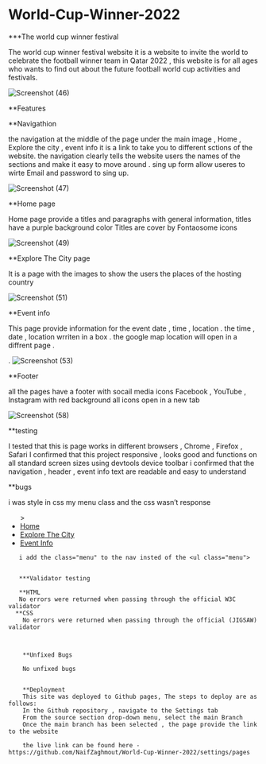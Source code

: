 # World-Cup-Winner-2022
***The world cup winner festival 

The world cup winner festival website it is a website to invite the world to celebrate the football winner team in Qatar 2022 , this website is for all ages who wants to find out about the future football world cup activities and festivals.  

![Screenshot (46)](https://github.com/NaifZaghmout/World-Cup-Winner-2022/assets/131189190/7a3a68de-1c6e-40e1-b488-7305277bf3de)


**Features

**Navigathion

the navigation  at the middle of the page under the main image , Home , Explore the city , event info it is a link to take you to different sctions of the website.
the navigation clearly tells the website users the names of the sections and make it easy to move around .
sing up form allow useres to wirte Email and password to sing up.

![Screenshot (47)](https://github.com/NaifZaghmout/World-Cup-Winner-2022/assets/131189190/6547eb60-2adc-446a-b6b1-13328390e651)



**Home page 

Home page provide a titles and paragraphs with general information, titles have a purple background color 
Titles are cover by Fontaosome icons 


![Screenshot (49)](https://github.com/NaifZaghmout/World-Cup-Winner-2022/assets/131189190/1f854f37-5f25-4cfb-ace5-bb34eef9f816)


**Explore The City page 

It is a page with the images to show the users the places of the hosting country 

![Screenshot (51)](https://github.com/NaifZaghmout/World-Cup-Winner-2022/assets/131189190/4e1a9bb7-8fba-44ad-a7b4-9dbc3972ea1b)


**Event info 

This page provide information for the event date , time , location .
the time , date , location  wrriten in a box .
the google map location  will open in a diffrent page .

 .
![Screenshot (53)](https://github.com/NaifZaghmout/World-Cup-Winner-2022/assets/131189190/8552527e-0c18-462b-931d-bda7e3aca582)


**Footer

all the pages have a footer with socail media icons Facebook , YouTube , Instagram with red background all icons open in a new tab 


![Screenshot (58)](https://github.com/NaifZaghmout/World-Cup-Winner-2022/assets/131189190/eb67971c-77b5-4a97-974d-ef39559a2dd9)





**testing 

I tested that this is page works in different browsers , Chrome , Firefox , Safari 
I confirmed that this project responsive , looks good and functions on all standard screen sizes using devtools device toolbar 
i confirmed that the navigation , header , event info  text are readable and easy to understand 



**bugs 

i was style in css my menu class and the css wasn’t response 

 <nav>
            <ul class="menu">> 
            <li> 
                <a href="index.html" class="active">Home</a>
            </li>
            <li>
                <a href="explore-the-cite.html">Explore The City</a>
            </li>
            <li>
                <a href="event-info.html">Event Info</a>
            </li>
        </ul>
            </nav>
            
       i add the class="menu" to the nav insted of the <ul class="menu">
       
       
       ***Validator testing 
       
       **HTML 
       No errors were returned when passing through the official W3C validator  
      **CSS
        No errors were returned when passing through the official (JIGSAW) validator 
        
        
        
        **Unfixed Bugs 
        
        No unfixed bugs
        
        
        **Deployment 
        This site was deployed to Github pages, The steps to deploy are as follows:
        In the Github repository , navigate to the Settings tab
        From the source section drop-down menu, select the main Branch 
        Once the main branch has been selected , the page provide the link to the website 
        
        the live link can be found here -  https://github.com/NaifZaghmout/World-Cup-Winner-2022/settings/pages
        
